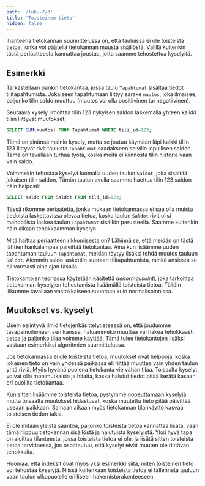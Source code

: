```yaml
---
path: '/luku-7/3'
title: 'Toisteinen tieto'
hidden: false
---
```


Ihanteena tietokannan suunnittelussa on,
että tauluissa ei ole toisteista tietoa,
jonka voi päätellä tietokannan muusta sisällöstä.
Välillä kuitenkin tästä periaatteesta kannattaa joustaa,
jotta saamme tehostettua kyselyitä.

## Esimerkki

Tarkastellaan pankin tietokantaa,
jossa taulu `Tapahtumat` sisältää tiedot
tilitapahtumista.
Jokaiseen tapahtumaan liittyy sarake `muutos`,
joka ilmaisee, paljonko tilin saldo muuttuu
(muutos voi olla positiivinen tai negatiivinen).

Seuraava kysely ilmoittaa tilin 123
nykyisen saldon laskemalla yhteen kaikki
tiliin liittyvät muutokset:

```sql
SELECT SUM(muutos) FROM Tapahtumat WHERE tili_id=123;
```

Tämä on sinänsä mainio kysely,
mutta se joutuu käymään läpi kaikki tiliin 123
liittyvät rivit
taulusta `Tapahtumat` saadakseen selville
lopullisen saldon.
Tämä on tavallaan turhaa työtä,
koska meitä ei kiinnosta tilin historia
vaan vain saldo.

Voimmekin tehostaa kyselyä luomalla uuden taulun
`Saldot`, joka sisältää jokaisen tilin saldon.
Tämän taulun avulla saamme haettua tilin 123
saldon näin helposti:

```sql
SELECT saldo FROM Saldot FROM tili_id=123;
```

Tässä rikomme periaatetta,
jonka mukaan tietokannassa ei saa olla
muista tiedoista laskettavissa olevaa tietoa,
koska taulun `Saldot` rivit olisi mahdollista laskea
taulun `Tapahtumat` sisällön perusteella.
Saamme kuitenkin näin aikaan
tehokkaamman kyselyn.

Mitä haittaa periaatteen rikkomisesta on?
Lähinnä se, että meidän on tästä lähtien hankalampaa
päivittää tietokantaa.
Aina kun lisäämme uuden tapahtuman tauluun `Tapahtumat`,
meidän täytyy lisäksi tehdä muutos tauluun `Saldot`.
Aiemmin saldo laskettiin suoraan tilitapahtumista,
minkä ansiosta se oli varmasti aina ajan tasalla.

<text-box variant='hint' name='Denormalisointi'>

Tietokantojen teoriassa käytetään käsitettä
_denormalisointi_, joka tarkoittaa tietokannan kyselyjen
tehostamista lisäämällä toisteista tietoa.
Tällöin liikumme tavallaan vastakkaiseen suuntaan
kuin normalisoinnissa.

</text-box>


## Muutokset vs. kyselyt

Usein esiintyvä ilmiö tietojenkäsittelytieteessä on,
että joudumme tasapainoilemaan sen kanssa,
haluammeko muuttaa vai hakea tehokkaasti tietoa ja
paljonko tilaa voimme käyttää.
Tämä tulee tietokantojen lisäksi vastaan
esimerkiksi algoritmien suunnittelussa.

Jos tietokannassa ei ole toisteista tietoa,
muutokset ovat helppoja, koska jokainen tieto on vain yhdessä paikassa
eli riittää muuttaa vain yhden taulun yhtä riviä.
Myös hyvänä puolena tietokanta vie vähän tilaa.
Toisaalta kyselyt voivat olla monimutkaisia ja hitaita,
koska halutut tiedot pitää kerätä kasaan eri puolilta tietokantaa.

Kun sitten lisäämme toisteista tietoa,
pystymme nopeuttamaan kyselyjä mutta toisaalta muutokset hidastuvat,
koska muutettu tieto pitää päivittää useaan paikkaan.
Samaan aikaan myös tietokannan tilankäyttö kasvaa
toisteisen tiedon takia.

Ei ole mitään yleistä sääntöä, paljonko toisteista tietoa
kannattaa lisätä, vaan tämä riippuu tietokannan sisällöstä
ja halutuista kyselyistä.
Yksi hyvä tapa on aloittaa tilanteesta,
jossa toisteista tietoa ei ole,
ja lisätä sitten toisteista tietoa tarvittaessa,
jos osoittautuu, että kyselyt eivät muuten ole riittävän tehokkaita.

Huomaa, että indeksit ovat myös yksi esimerkki siitä,
miten toisteinen tieto voi tehostaa kyselyjä.
Niissä kuitenkaan toisteista tietoa ei tallenneta tauluun vaan
taulun ulkopuolelle erilliseen hakemistorakenteeseen.
